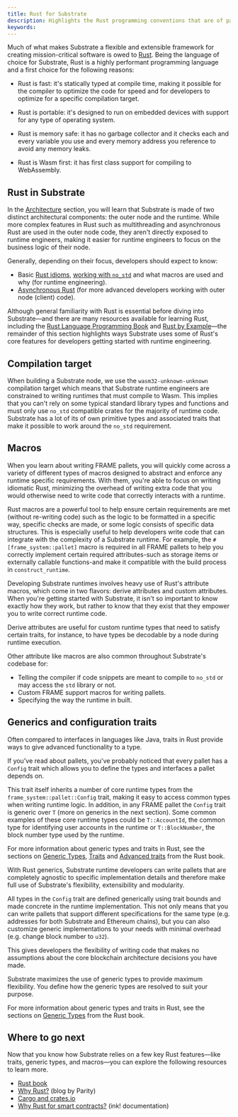 ```yaml
---
title: Rust for Substrate
description: Highlights the Rust programming conventions that are of particular importance when developing a Substrate blockchain.
keywords:
---
```


Much of what makes Substrate a flexible and extensible framework for creating mission-critical software is owed to [Rust](https://www.rust-lang.org/).
Being the language of choice for Substrate, Rust is a highly performant programming language and a first choice for the following reasons:

- Rust is fast: it's statically typed at compile time, making it possible for the compiler to optimize the code for speed and for developers to optimize for a specific compilation target.

- Rust is portable: it's designed to run on embedded devices with support for any type of operating system.

- Rust is memory safe: it has no garbage collector and it checks each and every variable you use and every memory address you reference to avoid any memory leaks.

- Rust is Wasm first: it has first class support for compiling to WebAssembly.

## Rust in Substrate

In the [Architecture]() section, you will learn that Substrate is made of two distinct architectural components: the outer node and the runtime.
While more complex features in Rust such as multithreading and asynchronous Rust are used in the outer node code, they aren't directly exposed to runtime engineers, making it easier for runtime engineers to focus on the business logic of their node.

Generally, depending on their focus, developers should expect to know:

- Basic [Rust idioms](https://rust-unofficial.github.io/patterns/idioms/index.html), [working with `no_std`](https://docs.rust-embedded.org/book/intro/no-std.html) and what macros are used and why (for runtime engineering).
- [Asynchronous Rust](https://rust-lang.github.io/async-book/01_getting_started/01_chapter.html) (for more advanced developers working with outer node (client) code).

Although general familiarity with Rust is essential before diving into Substrate—and there are many resources available for learning Rust, including the [Rust Language Programming Book](https://doc.rust-lang.org/book/) and [Rust by Example](https://doc.rust-lang.org/rust-by-example/)—the remainder of this section highlights ways Substrate uses some of Rust's core features for developers getting started with runtime engineering.

## Compilation target

When building a Substrate node, we use the `wasm32-unknown-unknown` compilation target which means that Substrate runtime engineers are constrained to writing runtimes that must compile to Wasm.
This implies that you can't rely on some typical standard library types and functions and must only use `no_std` compatible crates for the majority of runtime code.
Substrate has a lot of its of own primitive types and associated traits that make it possible to work around the `no_std` requirement.

## Macros

When you learn about writing FRAME pallets, you will quickly come across a variety of different types of macros designed to abstract and enforce any runtime specific requirements.
With them, you're able to focus on writing idiomatic Rust, minimizing the overhead of writing extra code that you would otherwise need to write code that correctly interacts with a runtime.

Rust macros are a powerful tool to help ensure certain requirements are met (without re-writing code) such as the logic to be formatted in a specific way, specific checks are made, or some logic consists of specific data structures.
This is especially useful to help developers write code that can integrate with the complexity of a Substrate runtime.
For example, the `#[frame_system::pallet]` macro is required in all FRAME pallets to help you correctly implement certain required attributes-such as storage items or externally callable functions-and make it compatible with the build process in `construct_runtime`.

Developing Substrate runtimes involves heavy use of Rust's attribute macros, which come in two flavors: derive attributes and custom attributes.
When you're getting started with Substrate, it isn't so important to know exactly how they work, but rather to know that they exist that they empower you to write correct runtime code.

Derive attributes are useful for custom runtime types that need to satisfy certain traits, for instance, to have types be decodable by a node during runtime execution.

Other attribute like macros are also common throughout Substrate's codebase for:

- Telling the compiler if code snippets are meant to compile to `no_std` or may access the `std` library or not.
- Custom FRAME support macros for writing pallets.
- Specifying the way the runtime in built.

## Generics and configuration traits

Often compared to interfaces in languages like Java, traits in Rust provide ways to give advanced functionality to a type.

If you've read about pallets, you've probably noticed that every pallet has a `Config` trait which allows you to define the types and interfaces a pallet depends on.

This trait itself inherits a number of core runtime types from the `frame_system::pallet::Config` trait, making it easy to access common types when writing runtime logic.
In addition, in any FRAME pallet the `Config` trait is generic over `T` (more on generics in the next section).
Some common examples of these core runtime types could be `T::AccountId`, the common type for identifying user accounts in the runtime or `T::BlockNumber`, the block number type used by the runtime.

For more information about generic types and traits in Rust, see the sections on [Generic Types](https://doc.rust-lang.org/book/ch10-01-syntax.html), [Traits](https://doc.rust-lang.org/book/ch10-02-traits.html) and [Advanced traits](https://doc.rust-lang.org/book/ch19-03-advanced-traits.html) from the Rust book.

With Rust generics, Substrate runtime developers can write pallets that are completely agnostic to specific implementation details and therefore make full use of Substrate's flexibility, extensibility and modularity.

All types in the `Config` trait are defined generically using trait bounds and made concrete in the runtime implementation.
This not only means that you can write pallets that support different specifications for the same type (e.g. addresses for both Substrate and Ethereum chains), but you can also customize generic implementations to your needs with minimal overhead (e.g. change block number to `u32`).

This gives developers the flexibility of writing code that makes no assumptions about the core blockchain architecture decisions you have made.

Substrate maximizes the use of generic types to provide maximum flexibility.
You define how the generic types are resolved to suit your purpose.

For more information about generic types and traits in Rust, see the sections on [Generic Types](https://doc.rust-lang.org/book/ch10-01-syntax.html) from the Rust book.

## Where to go next

Now that you know how Substrate relies on a few key Rust features—like traits, generic types, and macros—you can explore the following resources to learn more.

- [Rust book](https://doc.rust-lang.org/book/)
- [Why Rust?](https://www.parity.io/blog/why-rust) (blog by Parity)
- [Cargo and crates.io](https://doc.rust-lang.org/book/ch14-00-more-about-cargo.html)
- [Why Rust for smart contracts?](https://paritytech.github.io/ink-docs/why-rust-for-smart-contracts) (ink! documentation)

